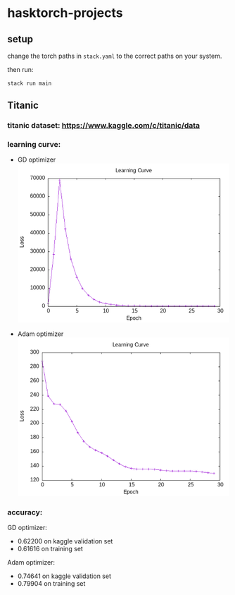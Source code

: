 # hasktorch-projects

## setup

change the torch paths in `stack.yaml` to the correct paths on your system.

then run:
```bash
stack run main
```

## Titanic

### titanic dataset: https://www.kaggle.com/c/titanic/data

### learning curve:

- GD optimizer
![titanic learning curve](/src/titanic-mlp/curves/graph-titanic-mse210.8436_GD.png)

- Adam optimizer
![titanic learning curve](/src/titanic-mlp/curves/graph-titanic-mse129.70596_Adam.png)

### accuracy: 
GD optimizer:
- 0.62200 on kaggle validation set
- 0.61616 on training set

Adam optimizer:
- 0.74641 on kaggle validation set
- 0.79904 on training set